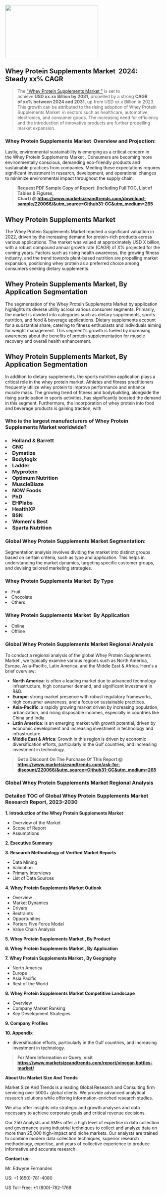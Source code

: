 <p><img class="alignnone size-medium wp-image-20088" src="https://ffe5etoiles.com/wp-content/uploads/2024/12/MST1-300x171.png" alt="" width="300" height="171" /></p><h2 id="ember46" class="ember-view reader-text-block__heading-2">Whey Protein Supplements Market &nbsp;2024: Steady&nbsp;xx% CAGR</h2><blockquote id="ember47" class="ember-view reader-text-block__blockquote">The&nbsp;<a class="app-aware-link " href="https://www.marketsizeandtrends.com/download-sample/220066/&utm_source=Github31-GC&utm_medium=265" target="_blank" data-test-app-aware-link="">"Whey Protein Supplements Market "</a>&nbsp;is set to achieve&nbsp;<strong>USD&nbsp;xx.xx&nbsp;Billion by 2031,</strong>&nbsp;propelled by a strong&nbsp;<strong>CAGR of&nbsp;xx% between 2024 and 2031,</strong>&nbsp;up from USD xx.x Billion in 2023. This growth can be attributed to the rising adoption of&nbsp;Whey Protein Supplements Market &nbsp;in sectors such as healthcare, automotive, electronics, and consumer goods. The increasing need for efficiency and the introduction of innovative products are further propelling market expansion.</blockquote><h3 id="ember48" class="ember-view reader-text-block__heading-3">Whey Protein Supplements Market &nbsp;Overview and Projection:</h3><p id="ember49" class="ember-view reader-text-block__paragraph">Lastly, environmental sustainability is emerging as a critical concern in the&nbsp;Whey Protein Supplements Market . Consumers are becoming more environmentally conscious, demanding eco-friendly products and sustainable practices from companies. Meeting these expectations requires significant investment in research, development, and operational changes to minimize environmental impact throughout the supply chain.</p><blockquote id="ember50" class="ember-view reader-text-block__blockquote"><strong>Request PDF Sample Copy of Report: (Including Full TOC, List of Tables &amp; Figures, Chart)&nbsp;@&nbsp;<strong><a href="https://www.marketsizeandtrends.com/download-sample/220066/&utm_source=Github31-GC&utm_medium=265" target="_blank">https://www.marketsizeandtrends.com/download-sample/220066/&utm_source=Github31-GC&utm_medium=265</a></strong></strong></blockquote><h3 class=""><h2>Whey Protein Supplements Market</h2><p>The Whey Protein Supplements Market reached a significant valuation in 2022, driven by the increasing demand for protein-rich products across various applications. The market was valued at approximately USD X billion, with a robust compound annual growth rate (CAGR) of X% projected for the coming years. Factors such as rising health awareness, the growing fitness industry, and the trend towards plant-based nutrition are propelling market expansion, positioning whey protein as a preferred choice among consumers seeking dietary supplements.</p><h2>Whey Protein Supplements Market, By Application Segmentation</h2><p>The segmentation of the Whey Protein Supplements Market by application highlights its diverse utility across various consumer segments. Primarily, the market is divided into categories such as dietary supplements, sports nutrition, and food & beverage applications. Dietary supplements account for a substantial share, catering to fitness enthusiasts and individuals aiming for weight management. This segment's growth is fueled by increasing awareness about the benefits of protein supplementation for muscle recovery and overall health enhancement.</p><h2>Whey Protein Supplements Market, By Application Segmentation</h2><p>In addition to dietary supplements, the sports nutrition application plays a critical role in the whey protein market. Athletes and fitness practitioners frequently utilize whey protein to improve performance and enhance muscle mass. The growing trend of fitness and bodybuilding, alongside the rising participation in sports activities, has significantly boosted the demand in this segment. Furthermore, the incorporation of whey protein into food and beverage products is gaining traction, with </h3><h3 id="" class="">Who is the largest manufacturers of&nbsp;Whey Protein Supplements Market worldwide?</h3><h3 class=""></Li><Li>Holland & Barrett</Li><Li> GNC</Li><Li> Dymatize</Li><Li> Bodylogix</Li><Li> Ladder</Li><Li> Myprotein</Li><Li> Optimum Nutrition</Li><Li> MuscleBlaze</Li><Li> NOW Foods</Li><Li> PhD</Li><Li> EHPlabs</Li><Li> HealthXP</Li><Li> BSN</Li><Li> Women's Best</Li><Li> Sparta Nutrition</h3><h3 id="ember53" class="ember-view reader-text-block__heading-3">Global&nbsp;Whey Protein Supplements Market Segmentation:</h3><p id="ember54" class="ember-view reader-text-block__paragraph">Segmentation analysis involves dividing the market into distinct groups based on certain criteria, such as type and application. This helps in understanding the market dynamics, targeting specific customer groups, and devising tailored marketing strategies.</p><h3 id="" class="">Whey Protein Supplements Market &nbsp;By Type</h3><p></Li><Li>Fruit</Li><Li> Chocolate</Li><Li> Others</p><h3 id="" class="">Whey Protein Supplements Market &nbsp;By Application</h3><p class=""></Li><Li>Online</Li><Li> Offline</p><h3 id="ember62" class="ember-view reader-text-block__heading-3">Global Whey Protein Supplements Market Regional Analysis</h3><p id="ember63" class="ember-view reader-text-block__paragraph">To conduct a regional analysis of the global Whey Protein Supplements Market , we typically examine various regions such as North America, Europe, Asia-Pacific, Latin America, and the Middle East &amp; Africa. Here's a brief overview:</p><ul><li><strong>North America</strong>: is often a leading market due to advanced technology infrastructure, high consumer demand, and significant investment in R&amp;D.</li><li><strong>Europe</strong>: strong market presence with robust regulatory frameworks, high consumer awareness, and a focus on sustainable practices.</li><li><strong>Asia-Pacific</strong>: a rapidly growing market driven by increasing population, urbanization, and rising disposable incomes, especially in countries like China and India.</li><li><strong>Latin America</strong>: is an emerging market with growth potential, driven by economic development and increasing investment in technology and infrastructure.</li><li><strong>Middle East &amp; Africa</strong>: Growth in this region is driven by economic diversification efforts, particularly in the Gulf countries, and increasing investment in technology.</li></ul><blockquote id="ember61" class="ember-view reader-text-block__blockquote"><strong>Get a Discount On The Purchase Of This Report @ <strong><a href="https://html-cleaner.com/" target="">https://www.marketsizeandtrends.com/ask-for-discount/220066/&utm_source=Github31-GC&utm_medium=265</a></strong></strong></blockquote><h3 id="ember62" class="ember-view reader-text-block__heading-3">Global Whey Protein Supplements Market Regional Analysis</h3><h3 id="" class="">Detailed TOC of Global Whey Protein Supplements Market Research Report, 2023-2030</h3><p id="" class=""><strong>1. Introduction of the Whey Protein Supplements Market </strong></p><ul><li>Overview of the Market</li><li>Scope of Report</li><li>Assumptions</li></ul><p id="" class=""><strong>2. Executive Summary</strong></p><p id="" class=""><strong>3. Research Methodology of Verified Market Reports</strong></p><ul><li>Data Mining</li><li>Validation</li><li>Primary Interviews</li><li>List of Data Sources</li></ul><p id="" class=""><strong>4. Whey Protein Supplements Market Outlook</strong></p><ul><li>Overview</li><li>Market Dynamics</li><li>Drivers</li><li>Restraints</li><li>Opportunities</li><li>Porters Five Force Model</li><li>Value Chain Analysis</li></ul><p id="" class=""><strong>5. Whey Protein Supplements Market , By Product</strong></p><p id="" class=""><strong>6. Whey Protein Supplements Market , By Application</strong></p><p id="" class=""><strong>7. Whey Protein Supplements Market , By Geography</strong></p><ul><li>North America</li><li>Europe</li><li>Asia Pacific</li><li>Rest of the World</li></ul><p id="" class=""><strong>8. Whey Protein Supplements Market Competitive Landscape</strong></p><ul><li>Overview</li><li>Company Market Ranking</li><li>Key Development Strategies</li></ul><p id="" class=""><strong>9. Company Profiles</strong></p><p id="" class=""><strong>10. Appendix</strong></p><ul><li>diversification efforts, particularly in the Gulf countries, and increasing investment in technology.</li></ul><blockquote id="ember65" class="ember-view reader-text-block__blockquote"><strong>For More Information or Query, visit <strong><strong><a href="https://html-cleaner.com/" target="">https://www.marketsizeandtrends.com/report/vinegar-bottles-market/</a></strong></strong></strong></blockquote><p id="" class=""><strong>About Us: Market Size And Trends</strong></p><p id="" class="">Market Size And Trends is a leading Global Research and Consulting firm servicing over 5000+ global clients. We provide advanced analytical research solutions while offering information-enriched research studies.</p><p id="" class="">We also offer insights into strategic and growth analyses and data necessary to achieve corporate goals and critical revenue decisions.</p><p id="" class="">Our 250 Analysts and SMEs offer a high level of expertise in data collection and governance using industrial techniques to collect and analyze data on more than 25,000 high-impact and niche markets. Our analysts are trained to combine modern data collection techniques, superior research methodology, expertise, and years of collective experience to produce informative and accurate research.</p><p id="" class=""><strong>Contact us:</strong></p><p id="" class="">Mr. Edwyne Fernandes</p><p id="" class="">US: +1 (650)-781-4080</p><p id="" class="">US Toll-Free: +1 (800)-782-1768</p>
